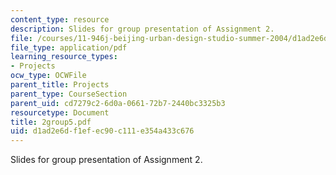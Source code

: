```yaml
---
content_type: resource
description: Slides for group presentation of Assignment 2.
file: /courses/11-946j-beijing-urban-design-studio-summer-2004/d1ad2e6df1efec90c111e354a433c676_2group5.pdf
file_type: application/pdf
learning_resource_types:
- Projects
ocw_type: OCWFile
parent_title: Projects
parent_type: CourseSection
parent_uid: cd7279c2-6d0a-0661-72b7-2440bc3325b3
resourcetype: Document
title: 2group5.pdf
uid: d1ad2e6d-f1ef-ec90-c111-e354a433c676
---
```

Slides for group presentation of Assignment 2.

